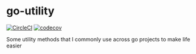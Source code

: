 # go-utility

[![CircleCI](https://circleci.com/gh/awkhan/go-utility/tree/master.svg?style=svg)](https://circleci.com/gh/awkhan/go-utility/tree/master)
[![codecov](https://codecov.io/gh/awkhan/go-utility/branch/master/graph/badge.svg)](https://codecov.io/gh/awkhan/go-utility)

Some utility methods that I commonly use across go projects to make life easier

